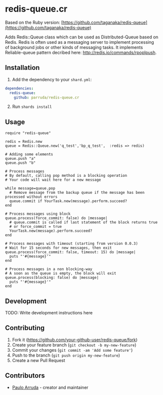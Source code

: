 # redis-queue.cr

Based on the Ruby version: [https://github.com/taganaka/redis-queue](https://github.com/taganaka/redis-queue)

Adds Redis::Queue class which can be used as Distributed-Queue based on Redis.
Redis is often used as a messaging server to implement processing of background jobs or other kinds of messaging tasks.
It implements Reliable-queue pattern decribed here: http://redis.io/commands/rpoplpush.

## Installation

1. Add the dependency to your `shard.yml`:
```yaml
dependencies:
  redis-queue:
    github: parruda/redis-queue.cr
```
2. Run `shards install`

## Usage

```crystal
require "redis-queue"
```

```crystal
redis = Redis.new
queue = Redis::Queue.new('q_test','bp_q_test',  :redis => redis)

# Adding some elements
queue.push "a"
queue.push "b" 

# Process messages
# By default, calling pop method is a blocking operation
# Your code will wait here for a new message

while message=queue.pop
  # Remove message from the backup queue if the message has been processed without errors
  queue.commit if YourTask.new(message).perform.succeed?
end

# Process messages using block
queue.process(force_commit: false) do |message|
  # queue.commit is called if last statement of the block returns true
  # or force_commit = true
  YourTask.new(message).perform.succeed?
end

# Process messages with timeout (starting from version 0.0.3)
# Wait for 15 seconds for new messages, then exit
queue.process(force_commit: false, timeout: 15) do |message|
  puts "'#{message}'" 
end

# Process messages in a non blocking-way
# A soon as the queue is empty, the block will exit
queue.process(blocking: false) do |message|
  puts "'#{message}'" 
end
```

## Development

TODO: Write development instructions here

## Contributing

1. Fork it (<https://github.com/your-github-user/redis-queue/fork>)
2. Create your feature branch (`git checkout -b my-new-feature`)
3. Commit your changes (`git commit -am 'Add some feature'`)
4. Push to the branch (`git push origin my-new-feature`)
5. Create a new Pull Request

## Contributors

- [Paulo Arruda](https://github.com/parruda) - creator and maintainer
